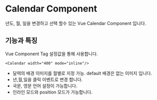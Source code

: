 # Calendar Component

년도, 월, 일을 변경하고 선택 할수 있는 Vue Calendar Component 입니다.

## 기능과 특징

Vue Component Tag 설정값을 통해 사용합니다.
```vue
<Calendar width="400" mode="inline"/>
```
- 달력의 배경 이미지를 월별로 지정 가능.
default 배경은 없는 이미지 입니다.
- 년,월,일을 클릭 이벤트로 변경 합니다.
- 국문, 영문 언어 설정이 가능합니다. 
- 인라인 모드와 position 모드가 가능합니다.

